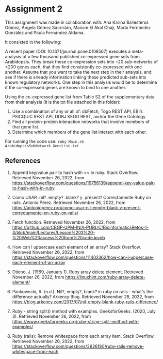 # Assignment 2

This assignment was made in collaboration with: Ana Karina Ballesteros Gómez, Ángela Gómez Sacristán, Mariam El Akal Chaji, Marta Fernández González and Paula Fernández Aldama.

It consisted in the following:

A recent paper (DOI: 10.1371/journal.pone.0108567) executes a meta-analysis of a few thousand published co-expressed gene sets from Arabidopsis. They break these co-expression sets into ~20 sub-networks of <200 genes each, that they find consistently co-expressed with one another. Assume that you want to take the next step in their analysis, and see if there is already information linking these predicted sub-sets into known regulatory networks.
One step in this analysis would be to determine if the co-expressed genes are known to bind to one another.

Using the co-expressed gene list from Table S2 of the supplementary data from their analysis (it is the txt file attached in this folder):

1. Use a combination of any or all of: dbFetch, Togo REST API, EBI’s PSICQUIC REST API, DDBJ KEGG REST, and/or the Gene Ontology.
2. Find all protein-protein interaction networks that involve members of that gene list.
3. Determine which members of the gene list interact with each other.

For running the code use: `ruby Main.rb ArabidopsisSubNetwork_GeneList.txt`

## References
1. Append key/value pair to hash with << in ruby. Stack Overflow. Retrieved November 26, 2022, from https://stackoverflow.com/questions/19756139/append-key-value-pair-to-hash-with-in-ruby

2. Como USAR .nil? .empty? .blank? y .present? Correctamente Ruby on rails. Antonio Pérez. Retrieved November 26, 2022, from https://antonioperez.pro/como-usar-nil-empty-blank-y-present-correctamente-en-ruby-on-rails/

3. Fetch function. Retrieved November 26, 2022, from https://github.com/CBGP-UPM-INIA-PUBLIC/BioinformaticsRetos-1-4/blob/main/Lectures/Lesson%203%20-%20Web%20access%20from%20code.ipynb

4. How can I uppercase each element of an array? Stack Overflow. Retrieved November 26, 2022, from https://stackoverflow.com/questions/11402362/how-can-i-uppercase-each-element-of-an-array

5. Otieno, J. (1969, January 1). Ruby array delete element. Retrieved November 26, 2022, from https://linuxhint.com/ruby-array-delete-element/

6. Pankowecki, R. (n.d.). Nil?, empty?, blank? in ruby on rails - what's the difference actually? Arkency Blog. Retrieved November 29, 2022, from https://blog.arkency.com/2017/07/nil-empty-blank-ruby-rails-difference/

7. Ruby - string split() method with examples. GeeksforGeeks. (2020, July 3). Retrieved November 26, 2022, from https://www.geeksforgeeks.org/ruby-string-split-method-with-examples/

8. Ruby (rails): Remove whitespace from each array item. Stack Overflow. Retrieved November 26, 2022, from https://stackoverflow.com/questions/3926190/ruby-rails-remove-whitespace-from-each
